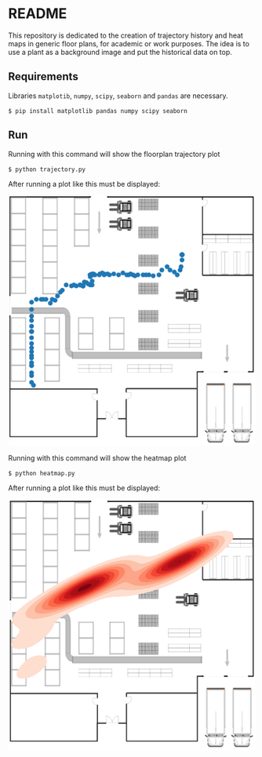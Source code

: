 # README

This repository is dedicated to the creation of trajectory history and heat maps in generic floor plans, for academic or work purposes.
The idea is to use a plant as a background image and put the historical data on top.

## Requirements

Libraries ```matplotib```, ```numpy```, ```scipy```, ```seaborn``` and ```pandas``` are necessary.
```
$ pip install matplotlib pandas numpy scipy seaborn
```

## Run

Running with this command will show the floorplan trajectory plot
```
$ python trajectory.py
```

After running a plot like this must be displayed:

![](images/FloorPlan_with_trajectory.png)

Running with this command will show the heatmap plot
```
$ python heatmap.py
```

After running a plot like this must be displayed:

![](images/Floorplan_with_heatmap.png)
